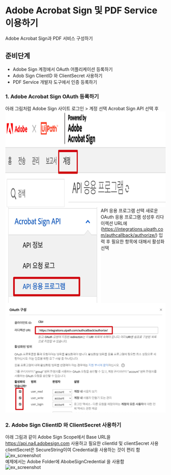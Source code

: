 # Adobe Acrobat Sign 및 PDF Service 이용하기 
 
Adobe Acrobat Sign과 PDF 서비스 구성하기  
 
## 준비단계 
- Adobe Sign 계정에서 OAuth 어플리케이션 등록하기  
- Adob Sign ClientID 와 ClientSecret 사용하기 
- PDF Service 개발자 도구에서 인증 등록하기 

### 1. Adobe Acrobat Sign OAuth 등록하기 
아래 그림처럼 Adobe Sign 사이트 로그인 > 계정 선택 
<img src=./img/adobe-sign.png width=1200 height=300 alt='Adobe Sign' align=left>
Acrobat Sign API 선택 후  API 응용 프로그램 선택 
<img src=./img/adobe-sign-application.png width=300 height=300 alt='Adobe Sign Application' align=left>
새로운 OAuth 응용 프로그램 성성후 리다이렉션 URL에 (https://integrations.uipath.com/authcallback/authorize/) 입력 후 필요한 항목에 대해서 활성화 선택 
![ex_screenshot](./img/adobe-sign-oauth-config.png)

### 2. Adobe Sign ClientID 와 ClientSecret 사용하기 
아래 그림과 같이 Adobe Sign Scope에서  Base URL을  https://api.na4.adobesign.com 사용하고 필요한 clientId 및 clientSecret 사용 
clientSecret은 SecureString이여 Credential을 사용하는 것이 편리 함  
![ex_screenshot](./img/adobe-sign-scope.png)  
예제에서는 Adobe Folder에 AbobeSignCredential 을 사용함  
![ex_screenshot](./img/adobe-sign-credential.png) 
